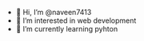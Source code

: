 - 👋 Hi, I’m @naveen7413
- 👀 I’m interested in web development
- 🌱 I’m currently learning pyhton


<!---
naveen7413/naveen7413 is a ✨ special ✨ repository because its `README.md` (this file) appears on your GitHub profile.
You can click the Preview link to take a look at your changes.
--->
